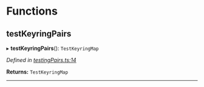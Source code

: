 

# Functions

<a id="testkeyringpairs"></a>

##  testKeyringPairs

▸ **testKeyringPairs**(): `TestKeyringMap`

*Defined in [testingPairs.ts:14](https://github.com/polkadot-js/common/blob/0cb6e6c/packages/keyring/src/testingPairs.ts#L14)*

**Returns:** `TestKeyringMap`

___

